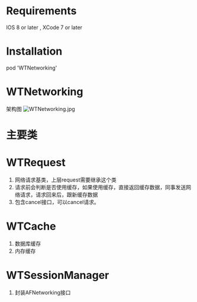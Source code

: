 # Requirements

IOS 8 or later , XCode 7 or later

# Installation

pod 'WTNetworking'

# WTNetworking
架构图
![WTNetworking.jpg](http://upload-images.jianshu.io/upload_images/901318-ae4c504e623f1230.jpg?imageMogr2/auto-orient/strip%7CimageView2/2/w/1240)
# 主要类
# WTRequest
1. 网络请求基类，上层request需要继承这个类
2. 请求前会判断是否使用缓存，如果使用缓存，直接返回缓存数据，同事发送网络请求，请求回来后，跟新缓存数据
3. 包含cancel接口，可以cancel请求。

# WTCache
1. 数据库缓存
2. 内存缓存

# WTSessionManager
1. 封装AFNetworking接口
